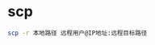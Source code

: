 <!--
 * @Description: 
 * @Version: 1.0
 * @Author: DaLao
 * @Email:  
 * @Date: 2022-01-03 00:56:31
 * @LastEditors: daLao
 * @LastEditTime: 2023-04-23 09:36:17
-->

# scp

```sh
scp -r 本地路径 远程用户@IP地址:远程目标路径
```
